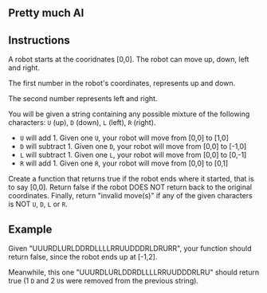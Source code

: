 ## Pretty much AI

## Instructions

A robot starts at the cooridnates [0,0]. The robot can move up, down, left and right.

The first number in the robot's coordinates, represents up and down.

The second number represents left and right.

You will be given a string containing any possible mixture of the following characters: `U` (up), `D` (down), `L` (left), `R` (right).

- `U` will add 1. Given one `U`, your robot will move from [0,0] to [1,0]
- `D` will subtract 1. Given one `D`, your robot will move from [0,0] to [-1,0]
- `L` will subtract 1. Given one `L`, your robot will move from [0,0] to [0,-1]
- `R` will add 1. Given one `R`, your robot will move from [0,0] to [0,1]

Create a function that returns true if the robot ends where it started, that is to say [0,0]. Return false if the robot DOES NOT return back to the original coordinates. Finally, return "invalid move(s)" if any of the given characters is NOT `U`, `D`, `L` or `R`.

## Example

Given "UUURDLURLDDRDLLLLRRUUDDDRLDRURR", your function should return false, since the robot ends up at [-1,2].

Meanwhile, this one "UUURDLURLDDRDLLLLRRUUDDDRLRU" should return true (1 `D` and 2 `U`s were removed from the previous string).